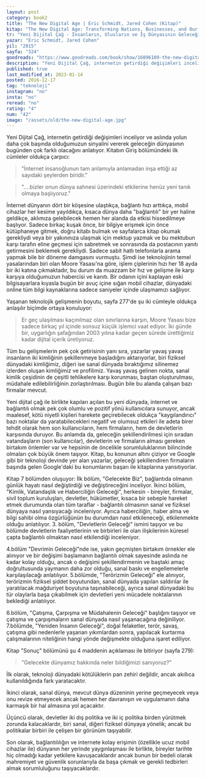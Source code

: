 ```yaml
---
layout: post  
category: book2  
title: "The New Digital Age | Eric Schmidt, Jared Cohen (Kitap)"  
kitap: "The New Digital Age: Transforming Nations, Businesses, and Our Lives"  
tr: "Yeni Dijital Çağ - İnsanların, Ulusların ve İş Dünyasının Geleceğini Yeni Baştan Şekillendirmek"  
yazar: "Eric Schmidt, Jared Cohen"  
yil: "2015"  
sayfa: "324"  
goodreads: "https://www.goodreads.com/book/show/16096109-the-new-digital-age"
description: "Yeni Dijital Çağ, internetin getirdiği değişimleri inceliyor ve aslında yolun daha çok başında olduğumuzun sinyalini vererek geleceğin dünyasının bugünden çok farklı olacağını anlatıyor."
published: true
last_modified_at: 2023-01-14
posted: 2016-12-17
tag: "teknoloji"
instagram: "no"
insta: "no"
reread: "no"
rating: "4"
num: "42"
image: "/assets/old/the-new-digital-age.jpg"
---
```


Yeni Dijital Çağ, internetin getirdiği değişimleri inceliyor ve aslında yolun daha çok başında olduğumuzun sinyalini vererek geleceğin dünyasının bugünden çok farklı olacağını anlatıyor. Kitabın Giriş bölümündeki ilk cümleler oldukça çarpıcı:  
  
> "İnternet insanoğlunun tam anlamıyla anlamadan inşa ettiği az sayıdaki şeylerden biridir." 
  
> "....bizler onun dünya sahnesi üzerindeki etkilerine henüz yeni tanık olmaya başlıyoruz."  
  
İnternet dünyanın dört bir köşesine ulaştıkça, bağlantı hızı arttıkça, mobil cihazlar her kesime yayıldıkça, kısaca dünya daha "bağlantılı" bir yer haline geldikçe, aklımıza gelebilecek hemen her alanda da etkisi hissedilmeye başlıyor. Sadece birkaç kuşak önce, bir bilgiye erişmek için önce kütüphaneye gitmek, doğru kitabı bulmak ve sayfalarca kitap okumak gerekliydi veya bir yakınınıza ulaşmak için mektup yazmak ve bu mektubun karşı tarafın eline geçmesi için sabretmek ve sonrasında da postacının yanıtı getirmesini beklemek gerekliydi. Sadece sabit hatlı telefonlarla arama yapmak bile bir döneme damgasını vurmuştu. Şimdi ise teknolojinin temel yasalarından biri olan Moore Yasası'na göre, işlem çiplerinin hızı her 18 ayda bir iki katına çıkmaktadır, bu durum da muazzam bir hız ve gelişme ile karşı karşıya olduğumuzun habercisi ve kanıtı. Bir odanın içini kaplayan eski bilgisayarlara kıyasla bugün bir avuç içine sığan mobil cihazlar, dünyadaki online tüm bilgi kaynaklarına sadece saniyeler içinde ulaşmamızı sağlıyor.  
  
Yaşanan teknolojik gelişmenin boyutu, sayfa 277'de şu iki cümleyle oldukça anlaşılır biçimde ortaya konuluyor:
  
> Er geç ulaşılması kaçınılmaz olan sınırlarına karşın, Moore Yasası bize sadece birkaç yıl içinde sonsuz küçük işlemci vaat ediyor. İki günde bir, uygarlığın şafağından 2003 yılına kadar geçen sürede ürettiğimiz kadar dijital içerik üretiyoruz.  
  
Tüm bu gelişmelerin pek çok getirisinin yanı sıra, yazarlar yavaş yavaş insanların iki kimliğinin şekillenmeye başladığını aktarıyorlar, biri fiziksel dünyadaki kimliğimiz, diğeri ise sanal dünyada bıraktığımız silinemez izlerden oluşan kimliğimiz ve profilimiz. Yavaş yavaş gelinen nokta, sanal kimlik çeşidinin de çeşitli tehlikelere karşı korunması, baştan oluşturulması, müdahale edilebilirliğinin zorlaştırılması. Bugün bile bu alanda çalışan bazı firmalar mevcut.  
  
Yeni dijital çağ ile birlikte kapıları açılan bu yeni dünyada, internet ve bağlantılı olmak pek çok olumlu ve pozitif yönü kullanıcılara sunuyor, ancak maalesef, kötü niyetli kişileri harekete geçirebilecek oldukça "kaygılandırıcı" bazı noktalar da yaratabilecekleri negatif ve olumsuz etkileri ile adeta birer tehdit olarak hem son kullanıcıların, hem firmaların, hem de devletlerin karşısında duruyor. Bu anlamda da, geleceğin şekillendirilmesi için sıradan vatandaşların (son kullanıcılar), devletlerin ve firmaların alması gereken birtakım önlemler var ve hepsinin de öncelikle sorumluluklarının bilincinde olmaları çok büyük önem taşıyor. Kitap, bu konunun altını çiziyor ve Google gibi bir teknoloji devinde yer alan yazarlar, geleceği şekillendiren firmaların başında gelen Google'daki bu konumlarını başarı ile kitaplarına yansıtıyorlar.  
  
Kitap 7 bölümden oluşuyor: İlk bölüm, "Gelecekte Biz", bağlantıda olmanın günlük hayatı nasıl değiştirdiği ve değiştireceğini inceliyor. İkinci bölüm, "Kimlik, Vatandaşlık ve Haberciliğin Geleceği", herkesin - bireyler, firmalar, sivil toplum kuruluşları, devletler, hükümetler, kısaca bir sebeple hareket etmek durumunda olan tüm taraflar - bağlantılı olmasının sanal ve fiziksel dünyaya nasıl yansıyacağı inceleniyor. Ayrıca haberciliğin, haber alma ve bilgi sahibi olma özgürlüğünün bu durumdan nasıl etkileneceği, etkilenmekte olduğu anlatılıyor. 3. bölüm, "Devletlerin Geleceği" ismini taşıyor ve bu bölümde devletlerin faaliyetlerinin ve birbirleri ile olan ilişkilerinin küresel çapta bağlantılı olmaktan nasıl etkilendiği inceleniyor.  
  
4.bölüm "Devrimin Geleceği"nde ise, yakın geçmişten birtakım örnekler ele alınıyor ve bir değişimi başlamanın bağlantılı olmak sayesinde aslında ne kadar kolay olduğu, ancak o değişimi şekillendirmenin ve baştaki amaç doğrultusunda yaymanın daha zor olduğu, sanal baskı ve engellemelerle karşılaşılacağı anlatılıyor. 5.bölümde, "Terörizmin Geleceği" ele alınıyor, terörizmin fiziksel şiddet boyutundan, sanal dünyada yapılan saldırılar ile yaratılacak mağduriyet boyutuna taşınabileceği, ayrıca sanal dünyadaki bu tür olaylarla başa çıkabilmek için devletleri yeni mücadele noktalarının beklediği anlatılıyor.  
  
6.bölüm, "Çatışma, Çarpışma ve Müdahalenin Geleceği" başlığını taşıyor ve çatışma ve çarpışmaların sanal dünyada nasıl yaşanacağına değiniliyor. 7.bölümde, "Yeniden İnsanın Geleceği", doğal felaketler, terör, savaş, çatışma gibi nedenlerle yaşanan yıkımlardan sonra, yapılacak kurtarma çalışmalarının niteliğinin hangi yönde değişmekte olduğuna işaret ediliyor.  
  
Kitap "Sonuç" bölümünü şu 4 maddenin açıklaması ile bitiriyor (sayfa 279):  
  
> "Gelecekte dünyamız hakkında neler bildiğimizi sanıyoruz?"  
  
İlk olarak, teknoloji dünyadaki kötülüklerin pan zehiri değildir, ancak akıllıca kullanıldığında fark yaratacaktır.  
  
İkinci olarak, sanal dünya, mevcut dünya düzeninin yerine geçmeyecek veya onu revize etmeyecek ancak hemen her davranışın ve uygulamanın daha karmaşık bir hal almasına yol açacaktır.  
  
Üçüncü olarak, devletler iki dış politika ve iki iç politika birden yürütmek zorunda kalacaklardır, biri sanal, diğeri fiziksel dünyaya yönelik; ancak bu politikalar birbiri ile çelişen bir görünüm taşıyabilir.  
  
Son olarak, bağlantılılığın ve internete kolay erişimin (özellikle ucuz mobil cihazlar ile) dünyanın her yerinde yaygınlaşması ile birlikte, bireyler tarihte hiç olmadığı kadar yetkilere kavuşacaklardır ancak bunun bir bedeli olarak mahremiyet ve güvenlik sorunlarıyla da başa çıkmak ve gerekli tedbirleri almak sorumluluğunu taşıyacaklardır.  
  
